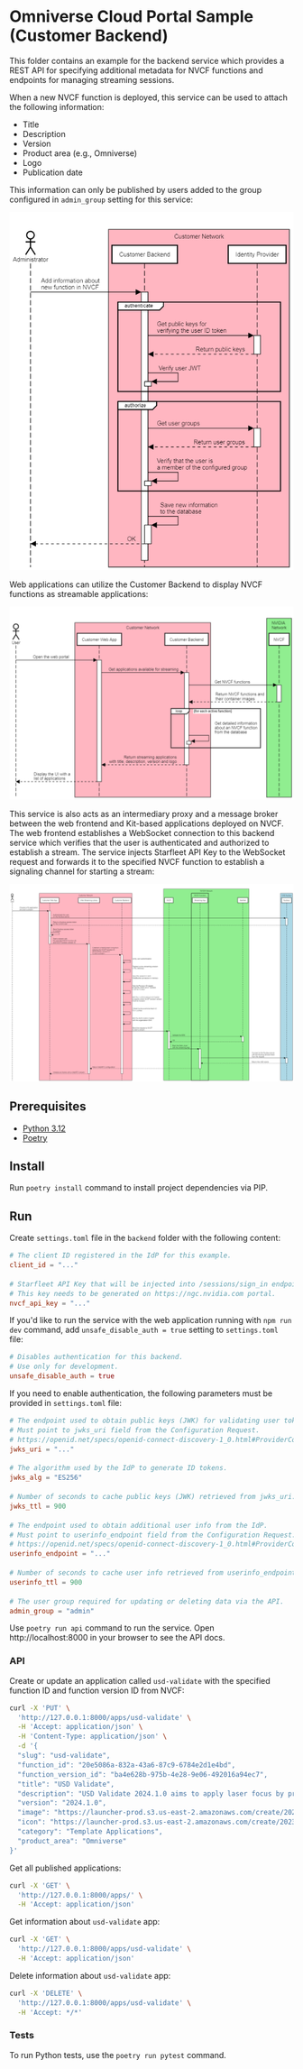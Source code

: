 # Omniverse Cloud Portal Sample (Customer Backend)

This folder contains an example for the backend service which provides a REST API for 
specifying additional metadata for NVCF functions and endpoints for managing streaming sessions.

When a new NVCF function is deployed, this service can be used to attach the following information:
* Title
* Description
* Version
* Product area (e.g., Omniverse)
* Logo
* Publication date

This information can only be published by users added to the group 
configured in `admin_group` setting for this service:

![ovc-streaming-publishing.png](/docs/images/ovc-streaming-publishing.png)

Web applications can utilize the Customer Backend to display NVCF functions as streamable applications:

![ovc-streaming-list.png](/docs/images/ovc-streaming-list.png)

This service is also acts as an intermediary proxy and a message broker between the web frontend and Kit-based 
applications deployed on NVCF. The web frontend establishes a WebSocket connection to this backend service which 
verifies that the user is authenticated and authorized to establish a stream. The service injects Starfleet API Key 
to the WebSocket request and forwards it to the specified NVCF function to establish a signaling channel for starting 
a stream:

![ovc-streaming-join.png](/docs/images/ovc-streaming-join.png)

## Prerequisites

* [Python 3.12](https://www.python.org/downloads/)
* [Poetry](https://python-poetry.org/docs/#installation)

## Install

Run `poetry install` command to install project dependencies via PIP.

## Run

Create `settings.toml` file in the `backend` folder with the following content:
```toml
# The client ID registered in the IdP for this example.
client_id = "..."

# Starfleet API Key that will be injected into /sessions/sign_in endpoint.
# This key needs to be generated on https://ngc.nvidia.com portal.
nvcf_api_key = "..."
```

If you'd like to run the service with the web application running with `npm run dev` command, 
add `unsafe_disable_auth = true` setting to `settings.toml` file:

```toml
# Disables authentication for this backend.
# Use only for development.
unsafe_disable_auth = true
```

If you need to enable authentication, the following parameters must be provided in `settings.toml` file:

```toml
# The endpoint used to obtain public keys (JWK) for validating user tokens. 
# Must point to jwks_uri field from the Configuration Request.
# https://openid.net/specs/openid-connect-discovery-1_0.html#ProviderConfig
jwks_uri = "..."

# The algorithm used by the IdP to generate ID tokens.
jwks_alg = "ES256"

# Number of seconds to cache public keys (JWK) retrieved from jwks_uri.
jwks_ttl = 900

# The endpoint used to obtain additional user info from the IdP.
# Must point to userinfo_endpoint field from the Configuration Request.
# https://openid.net/specs/openid-connect-discovery-1_0.html#ProviderConfig
userinfo_endpoint = "..."

# Number of seconds to cache user info retrieved from userinfo_endpoint."""
userinfo_ttl = 900

# The user group required for updating or deleting data via the API.
admin_group = "admin"
```

Use `poetry run api` command to run the service. Open http://localhost:8000 in your browser to see the API docs.

### API

Create or update an application called `usd-validate` with the specified function ID and function version ID from NVCF:

```bash
curl -X 'PUT' \
  'http://127.0.0.1:8000/apps/usd-validate' \
  -H 'Accept: application/json' \
  -H 'Content-Type: application/json' \
  -d '{
  "slug": "usd-validate",
  "function_id": "20e5086a-832a-43a6-87c9-6784e2d1e4bd",
  "function_version_id": "ba4e628b-975b-4e28-9e06-492016a94ec7",
  "title": "USD Validate",
  "description": "USD Validate 2024.1.0 aims to apply laser focus by primarily targeting developers at ISVs who want to build and deploy configurations. To satisfy this need, the functionality and available extensions have been reduced to serve this need.",
  "version": "2024.1.0",
  "image": "https://launcher-prod.s3.us-east-2.amazonaws.com/create/2023.2.5/image.png",
  "icon": "https://launcher-prod.s3.us-east-2.amazonaws.com/create/2023.2.5/icon.png",
  "category": "Template Applications",
  "product_area": "Omniverse"
}'
```

Get all published applications:

```bash
curl -X 'GET' \
  'http://127.0.0.1:8000/apps/' \
  -H 'Accept: application/json'
```

Get information about `usd-validate` app:

```bash
curl -X 'GET' \
  'http://127.0.0.1:8000/apps/usd-validate' \
  -H 'Accept: application/json'
```

Delete information about `usd-validate` app:
```bash
curl -X 'DELETE' \
  'http://127.0.0.1:8000/apps/usd-validate' \
  -H 'Accept: */*'
```


### Tests

To run Python tests, use the `poetry run pytest` command.